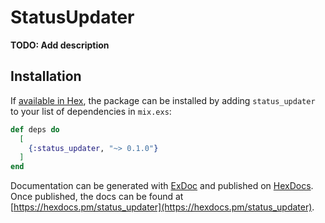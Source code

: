 # StatusUpdater

**TODO: Add description**

## Installation

If [available in Hex](https://hex.pm/docs/publish), the package can be installed
by adding `status_updater` to your list of dependencies in `mix.exs`:

```elixir
def deps do
  [
    {:status_updater, "~> 0.1.0"}
  ]
end
```

Documentation can be generated with [ExDoc](https://github.com/elixir-lang/ex_doc)
and published on [HexDocs](https://hexdocs.pm). Once published, the docs can
be found at [https://hexdocs.pm/status_updater](https://hexdocs.pm/status_updater).

